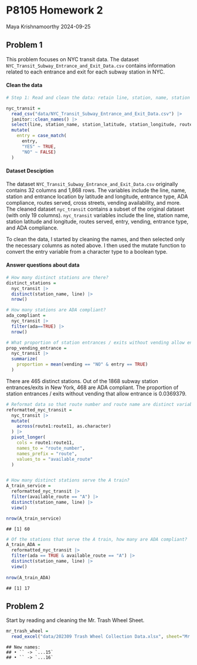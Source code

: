 P8105 Homework 2
================
Maya Krishnamoorthy
2024-09-25

## Problem 1

This problem focuses on NYC transit data. The dataset
`NYC_Transit_Subway_Entrance_and_Exit_Data.csv` contains information
related to each entrance and exit for each subway station in NYC.

#### Clean the data

``` r
# Step 1: Read and clean the data: retain line, station, name, station latitude / longitude, routes served, entry, vending, entrance type, and ADA compliance. Convert the entry variable from character (YES vs NO) to a logical variable (the ifelse or case_match function may be useful).

nyc_transit = 
  read_csv("data/NYC_Transit_Subway_Entrance_and_Exit_Data.csv") |> 
  janitor::clean_names() |> 
  select(line, station_name, station_latitude, station_longitude, route1:route11, entry, vending, entrance_type, ada) |> 
  mutate(
    entry = case_match(
      entry, 
      "YES" ~ TRUE, 
      "NO" ~ FALSE)
  )
```

#### Dataset Desciption

The dataset `NYC_Transit_Subway_Entrance_and_Exit_Data.csv` originally
contains 32 columns and 1,868 rows. The variables include the line,
name, station and entrance location by latitude and longitude, entrance
type, ADA compliance, routes served, cross streets, vending
availability, and more. The cleaned dataset `nyc_transit` contains a
subset of the original dataset (with only 19 columns). `nyc_transit`
variables include the line, station name, station latitude and
longitude, routes served, entry, vending, entrance type, and ADA
compliance.

To clean the data, I started by cleaning the names, and then selected
only the necessary columns as noted above. I then used the mutate
function to convert the entry variable from a character type to a
boolean type.

#### Answer questions about data

``` r
# How many distinct stations are there?
distinct_stations = 
  nyc_transit |> 
  distinct(station_name, line) |> 
  nrow()

# How many stations are ADA compliant?
ada_compliant = 
  nyc_transit |> 
  filter(ada==TRUE) |> 
  nrow()

# What proportion of station entrances / exits without vending allow entrance?
prop_vending_entrance = 
  nyc_transit |> 
  summarize(
    proportion = mean(vending == "NO" & entry == TRUE)
  )
```

There are 465 distinct stations. Out of the 1868 subway station
entrances/exits in New York, 468 are ADA compliant. The proportion of
station entrances / exits without vending that allow entrance is
0.0369379.

``` r
# Reformat data so that route number and route name are distinct variables.
reformatted_nyc_transit = 
  nyc_transit |> 
  mutate(
    across(route1:route11, as.character)
  ) |> 
  pivot_longer(
    cols = route1:route11,
    names_to = "route_number",
    names_prefix = "route",
    values_to = "available_route"
  )


# How many distinct stations serve the A train?
A_train_service = 
  reformatted_nyc_transit |> 
  filter(available_route == "A") |> 
  distinct(station_name, line) |> 
  view()

nrow(A_train_service)
```

    ## [1] 60

``` r
# Of the stations that serve the A train, how many are ADA compliant?
A_train_ADA =
  reformatted_nyc_transit |> 
  filter(ada == TRUE & available_route == "A") |> 
  distinct(station_name, line) |> 
  view()
  
nrow(A_train_ADA)
```

    ## [1] 17

## Problem 2

Start by reading and cleaning the Mr. Trash Wheel Sheet.

``` r
mr_trash_wheel = 
  read_excel("data/202309 Trash Wheel Collection Data.xlsx", sheet="Mr. Trash Wheel", skip = 1)
```

    ## New names:
    ## • `` -> `...15`
    ## • `` -> `...16`

